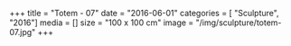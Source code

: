 +++
title = "Totem - 07"
date = "2016-06-01"
categories = [ "Sculpture", "2016"]
media = []
size = "100 x 100 cm"
image = "/img/sculpture/totem-07.jpg"
+++

